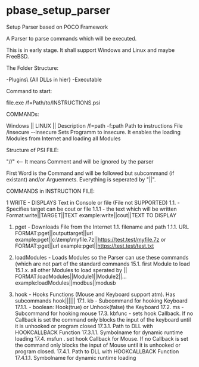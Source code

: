 # pbase_setup_parser
Setup Parser based on POCO Framework

A Parser to parse commands which will be executed.

This is in early stage. It shall support Windows and Linux and maybe FreeBSD.

The Folder Structure:

-Plugins\ {All DLLs in hier}
-Executable

Command to start:

file.exe /f=Path/to/INSTRUCTIONS.psi

COMMANDs:

Windows   ||    LINUX    || Description
/f=path         -f:path       Path to instructions File
/insecure       --insecure    Sets Programm to insecure. It enables the loading Modules from Internet and loading all Modules

Structure of PSI FILE:

"//" <-- It means Comment and will be ignored by the parser

First Word is the Command and will be followed but subcommand (if existant) and/or Arguemnets. Everything is seperated by "||".

COMMANDS in INSTRUCTION FILE:

1 WRITE - DISPLAYS Text in Console or file (File not SUPPORTED)
1.1. <target> - Specifies target can be cout or file
1.1.1 <text> - the text which will be written
Format:write||TARGET||TEXT
example:write||cout||TEXT TO DISPLAY

1. pget - Downloads File from the Internet
1.1. <outputtarget><optional> filename and path
1.1.1. <required> URL
FORMAT:pget||outputtarget||url
example:pget||c:\temp\myfile.7z||https://test.test/myfile.7z
or
FORMAT:pget||url
example:pget||https://test.test/test.txt

15. loadModules - Loads Modules so the Parser can use these commands (which are not part of the standard commands
15.1. <required> first Module to load
15.1.x. all other Modules to load sperated by ||
FORMAT:loadModules||Module1||Module2||...
example:loadModules||modbus||modusb

17. hook - Hooks Functions (Mouse and Keyboard support atm). Has subcommands
hook||<required subcommand>||<required first argument>||<required second argument if subcommand is either kbfunc or msfunc>
17.1. kb - Subcommand for hooking Keyboard
17.1.1. - boolean: Hook(true) or Unhook(false) the Keyboard
17.2. ms - Subcommand for hooking mouse
17.3. kbfunc - sets hook Callback. If no Callback is set the command only blocks the input of the keyboard until it is unhooked or program closed
17.3.1. Path to DLL with HOOKCALLBACK Function
17.3.1.1. Symbolname for dynamic runtime loading
17.4. msfun . set hook Callback for Mouse. If no Callback is set the command only blocks the input of Mouse until it is unhooked or program closed.
17.4.1. Path to DLL with HOOKCALLBACK Function
17.4.1.1. Symbolname for dynamic runtime loading

